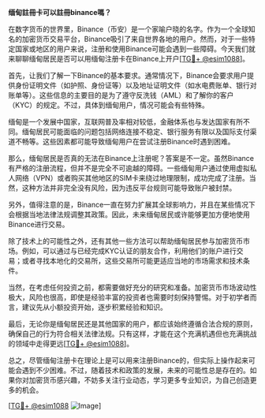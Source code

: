 **缅甸註冊卡可以註冊binance嗎？**

在数字货币的世界里，Binance（币安）是一个家喻户晓的名字。作为一个全球知名的加密货币交易平台，Binance吸引了来自世界各地的用户。然而，对于一些特定国家或地区的用户来说，注册和使用Binance可能会遇到一些障碍。今天我们就来聊聊缅甸居民是否可以用缅甸注册卡在Binance上开户[[TG💪+ @esim1088](https://t.me/s/esim1088)]。

首先，让我们了解一下Binance的基本要求。通常情况下，Binance会要求用户提供身份证明文件（如护照、身份证等）以及地址证明文件（如水电费账单、银行对账单等）。这些信息的主要目的是为了遵守反洗钱（AML）和了解你的客户（KYC）的规定。不过，具体到缅甸用户，情况可能会有些特殊。

缅甸是一个发展中国家，互联网普及率相对较低，金融体系也与发达国家有所不同。缅甸居民可能面临的问题包括网络连接不稳定、银行服务有限以及国际支付渠道不畅等。这些因素都可能导致缅甸用户在尝试注册Binance时遇到困难。

那么，缅甸居民是否真的无法在Binance上注册呢？答案是不一定。虽然Binance有严格的注册流程，但并不是完全不可逾越的障碍。一些缅甸用户通过使用虚拟私人网络（VPN）或者购买其他地区的SIM卡来绕过地理限制，成功完成了注册。当然，这种方法并非完全没有风险，因为违反平台规则可能导致账户被封禁。

另外，值得注意的是，Binance一直在努力扩展其全球影响力，并且在某些情况下会根据当地法律法规调整其政策。因此，未来缅甸居民或许能够更加方便地使用Binance进行交易。

除了技术上的可能性之外，还有其他一些方法可以帮助缅甸居民参与加密货币市场。例如，可以通过与已经完成KYC认证的朋友合作，利用他们的账户进行交易；或者寻找本地化的交易所，这些交易所可能更适应当地的市场需求和技术条件。

当然，在考虑任何投资之前，都需要做好充分的研究和准备。加密货币市场波动性极大，风险也很高，即使是经验丰富的投资者也需要时刻保持警惕。对于初学者而言，建议先从小额投资开始，逐步积累经验和知识。

最后，无论你是缅甸居民还是其他国家的用户，都应该始终遵循合法合规的原则，确保自己的行为符合相关法律法规。只有这样，才能在这个充满机遇但也充满挑战的领域中走得更远[[TG💪+ @esim1088](https://t.me/s/esim1088)]。

总之，尽管缅甸注册卡在理论上是可以用来注册Binance的，但实际上操作起来可能会遇到不少困难。不过，随着技术和政策的发展，未来的可能性总是存在的。如果你对加密货币感兴趣，不妨多关注行业动态，学习更多专业知识，为自己创造更多的机会。

[[TG💪+ @esim1088](https://t.me/s/esim1088) ![Image](https://i.postimg.cc/4NQfJmqS/Snipaste-2025-05-13-00-14-12.png)]